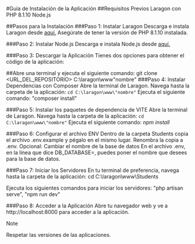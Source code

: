 #Guía de Instalación de la Aplicación
##Requisitos Previos
Laragon con PHP 8.1.10
Node.js

##Pasos para la Instalación
###Paso 1: Instalar Laragon
Descarga e instala Laragon desde [aquí.](https://laragon.org/)
Asegúrate de tener la versión de PHP 8.1.10 instalada.

###Paso 2: Instalar Node.js
Descarga e instala Node.js desde [aquí.](https://nodejs.org/en)

###Paso 3: Descargar la Aplicación
Tienes dos opciones para obtener el código de la aplicación:

##Abre una terminal y ejecuta el siguiente comando: git clone <URL_DEL_REPOSITORIO> C:\laragon\www\"nombre"
###Paso 4: Instalar Dependencias con Composer
Abre la terminal de Laragon.
Navega hasta la carpeta de la aplicación: ``cd C:\laragon\www\"nombre"``
Ejecuta el siguiente comando: "composer install"

###Paso 5: Instalar los paquetes de dependencia de VITE
Abre la terminal de Laragon.
Navega hasta la carpeta de la aplicación: ```cd C:\laragon\www\"nombre"```
Ejecuta el siguiente comando: *npm install*

###Paso 6: Configurar el archivo ENV
Dentro de la carpeta Students copia el archivo .env.example y pégalo en el mismo lugar.
Renombra la copia a .env.
Opcional: Cambiar el nombre de la base de datos
En el archivo .env, en la línea que dice DB_DATABASE=, puedes poner el nombre que desees para la base de datos.

###Paso 7: Iniciar los Servidores
En tu terminal de preferencia, navega hasta la carpeta de la aplicación: cd C:\laragon\www\Students

Ejecuta los siguientes comandos para iniciar los servidores: "php artisan serve", "npm run dev"

###Paso 8: Acceder a la Aplicación
Abre tu navegador web y ve a http://localhost:8000 para acceder a la aplicación.


> [!NOTE]
> Respetar las versiones de las aplicaciones.
